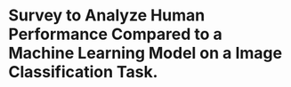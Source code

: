 # Survey to Analyze Human Performance Compared to a Machine Learning Model on a Image Classification Task.

